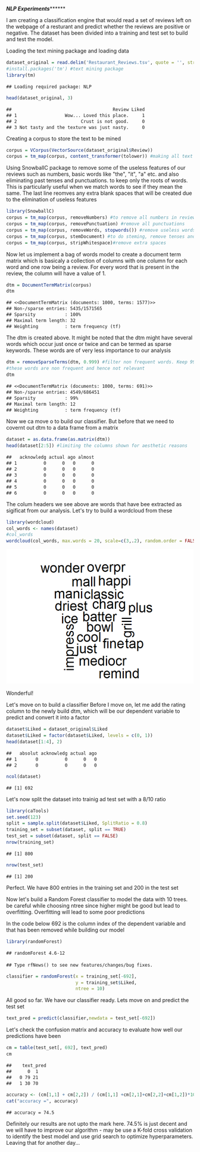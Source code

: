 *******************************************NLP Experiments*************************************************

I am creating a classification engine that would read a set of reviews left on the webpage of a resturant and predict whether the reviews are positive or negative. The dataset has been divided into a training and test set to build and test the model.

Loading the text mining package and loading data

``` r
dataset_original = read.delim('Restaurant_Reviews.tsv', quote = '', stringsAsFactors = FALSE)
#install.packages('tm') #text mining package
library(tm)
```

    ## Loading required package: NLP

``` r
head(dataset_original, 3)
```

    ##                                      Review Liked
    ## 1                  Wow... Loved this place.     1
    ## 2                        Crust is not good.     0
    ## 3 Not tasty and the texture was just nasty.     0

Creating a corpus to store the text to be mined

``` r
corpus = VCorpus(VectorSource(dataset_original$Review))
corpus = tm_map(corpus, content_transformer(tolower)) #making all text low caps
```

Using SnowballC package to remove some of the useless features of our reviews such as numbers, basic words like "the", "it", "a" etc. and also eliminating past tenses and punctuations. to keep only the roots of words. This is particularly useful when we match words to see if they mean the same. The last line reomves any extra blank spaces that will be created due to the elimination of useless features

``` r
library(SnowballC)
corpus = tm_map(corpus, removeNumbers) #to remove all numbers in reviews
corpus = tm_map(corpus, removePunctuation) #remove all punctuations
corpus = tm_map(corpus, removeWords, stopwords()) #remove useless words. You can use built-in stock words list
corpus = tm_map(corpus, stemDocument) #to do steming, remove tenses and focus on roots only
corpus = tm_map(corpus, stripWhitespace)#remove extra spaces
```

Now let us implement a bag of words model to create a document term matrix which is basicaly a collection of columns with one column for each word and one row being a review. For every word that is present in the review, the column will have a value of 1.

``` r
dtm = DocumentTermMatrix(corpus)
dtm
```

    ## <<DocumentTermMatrix (documents: 1000, terms: 1577)>>
    ## Non-/sparse entries: 5435/1571565
    ## Sparsity           : 100%
    ## Maximal term length: 32
    ## Weighting          : term frequency (tf)

The dtm is created above. It might be noted that the dtm might have several words which occur just once or twice and can be termed as sparse keywords. These words are of very less importance to our analysis

``` r
dtm = removeSparseTerms(dtm, 0.999) #filter non frequent words. Keep 99.9% of the words
#these words are non frequent and hence not relevant
dtm
```

    ## <<DocumentTermMatrix (documents: 1000, terms: 691)>>
    ## Non-/sparse entries: 4549/686451
    ## Sparsity           : 99%
    ## Maximal term length: 12
    ## Weighting          : term frequency (tf)

Now we ca move o to build our classifier. But before that we need to covernt out dtm to a data frame from a matrix

``` r
dataset = as.data.frame(as.matrix(dtm))
head(dataset[2:5]) #limiting the columns shown for aesthetic reasons
```

    ##   acknowledg actual ago almost
    ## 1          0      0   0      0
    ## 2          0      0   0      0
    ## 3          0      0   0      0
    ## 4          0      0   0      0
    ## 5          0      0   0      0
    ## 6          0      0   0      0

The colum headers we see above are words that have bee extracted as sigificat from our analysis. Let's try to build a wordcloud from these

``` r
library(wordcloud)
col_words <- names(dataset)
#col_words
wordcloud(col_words, max.words = 20, scale=c(3,.2), random.order = FALSE, colors = "black")
```

![](resturant_reviews_analysis_files/figure-markdown_github/unnamed-chunk-7-1.png)

Wonderful!

Let's move on to build a classifier Before I move on, let me add the rating column to the newly build dtm, which will be our dependent variable to predict and convert it into a factor

``` r
dataset$Liked = dataset_original$Liked
dataset$Liked = factor(dataset$Liked, levels = c(0, 1))
head(dataset[1:4], 2)
```

    ##   absolut acknowledg actual ago
    ## 1       0          0      0   0
    ## 2       0          0      0   0

``` r
ncol(dataset)
```

    ## [1] 692

Let's now split the dataset into trainig ad test set with a 8/10 ratio

``` r
library(caTools)
set.seed(123)
split = sample.split(dataset$Liked, SplitRatio = 0.8)
training_set = subset(dataset, split == TRUE)
test_set = subset(dataset, split == FALSE)
nrow(training_set)
```

    ## [1] 800

``` r
nrow(test_set)
```

    ## [1] 200

Perfect. We have 800 entries in the training set and 200 in the test set

Now let's build a Random Forest classifier to model the data with 10 trees. be careful while choosing ntree since higher might be good but lead to overfitting. Overfitting will lead to some poor predictions

In the code below 692 is the column index of the dependent variable and that has been removed while building our model

``` r
library(randomForest)
```

    ## randomForest 4.6-12

    ## Type rfNews() to see new features/changes/bug fixes.

``` r
classifier = randomForest(x = training_set[-692],
                          y = training_set$Liked,
                          ntree = 10)
```

All good so far. We have our classifier ready. Lets move on and predict the test set

``` r
text_pred = predict(classifier,newdata = test_set[-692])
```

Let's check the confusion matrix and accuracy to evaluate how well our predictions have been

``` r
cm = table(test_set[, 692], text_pred)
cm
```

    ##    text_pred
    ##      0  1
    ##   0 79 21
    ##   1 30 70

``` r
accuracy <- (cm[1,1] + cm[2,2]) / (cm[1,1] +cm[2,1]+cm[2,2]+cm[1,2])*100
cat("accuracy =", accuracy)
```

    ## accuracy = 74.5

Definitely our results are not upto the mark here. 74.5% is just decent and we will have to improve our algorithm - may be use a K-fold cross validation to identify the best model and use grid search to optimize hyperparameters. Leaving that for another day...
